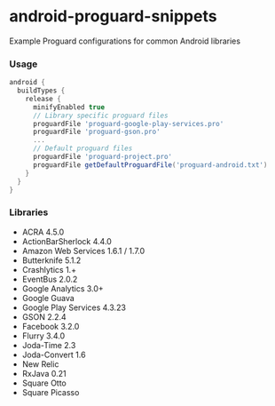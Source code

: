 android-proguard-snippets
==========================

Example Proguard configurations for common Android libraries

### Usage
```groovy 
android {
  buildTypes {
    release {
      minifyEnabled true
      // Library specific proguard files
      proguardFile 'proguard-google-play-services.pro'
      proguardFile 'proguard-gson.pro'
      ...
      // Default proguard files
      proguardFile 'proguard-project.pro'
      proguardFile getDefaultProguardFile('proguard-android.txt')
    }
  }
}
```

### Libraries
* ACRA 4.5.0
* ActionBarSherlock 4.4.0
* Amazon Web Services 1.6.1 / 1.7.0
* Butterknife 5.1.2
* Crashlytics 1.+
* EventBus 2.0.2
* Google Analytics 3.0+
* Google Guava
* Google Play Services 4.3.23
* GSON 2.2.4
* Facebook 3.2.0
* Flurry 3.4.0
* Joda-Time 2.3
* Joda-Convert 1.6
* New Relic
* RxJava 0.21
* Square Otto
* Square Picasso
